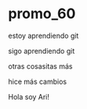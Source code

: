 # promo_60


estoy aprendiendo git

sigo aprendiendo git

otras cosasitas más

hice más cambios

Hola soy Ari!


